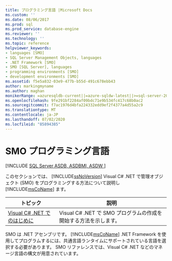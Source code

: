 ```yaml
---
title: プログラミング言語 |Microsoft Docs
ms.custom: ''
ms.date: 08/06/2017
ms.prod: sql
ms.prod_service: database-engine
ms.reviewer: ''
ms.technology: ''
ms.topic: reference
helpviewer_keywords:
- languages [SMO]
- SQL Server Management Objects, languages
- .NET Framework [SMO]
- SMO [SQL Server], languages
- programming environments [SMO]
- development environments [SMO]
ms.assetid: f5e5a832-03e9-477b-b55d-491c678ebb43
author: markingmyname
ms.author: maghan
monikerRange: =azuresqldb-current||=azure-sqldw-latest||>=sql-server-2016||=sqlallproducts-allversions||>=sql-server-linux-2017||=azuresqldb-mi-current
ms.openlocfilehash: 9fe291bf2284af09bdc71e9b534fc417c68b0ac2
ms.sourcegitcommit: f7ac1976d4bfa224332edd9ef2f4377a4d55a2c9
ms.translationtype: MT
ms.contentlocale: ja-JP
ms.lasthandoff: 07/02/2020
ms.locfileid: "85894385"
---
```

# <a name="smo-programming-languages"></a>SMO プログラミング言語
[!INCLUDE [SQL Server ASDB, ASDBMI, ASDW ](../../includes/applies-to-version/sql-asdb-asdbmi-asdw.md)]

  このセクションでは、 [!INCLUDE[ssNoVersion](../../includes/ssnoversion-md.md)] Visual C# .NET で管理オブジェクト (SMO) をプログラミングする方法について説明し [!INCLUDE[msCoName](../../includes/msconame-md.md)] ます。
  
|トピック|説明|  
|-----------|-----------------|  
|[Visual C&#35; .NET でのはじめに](../../relational-databases/server-management-objects-smo/smo-programming-getting-started-in-visual-csharp-net.md)|Visual C#&#xA0;.NET で SMO プログラムの作成を開始する方法を示します。|  
  
 SMO は .NET アセンブリです。 [!INCLUDE[msCoName](../../includes/msconame-md.md)] .NET Framework を使用してプログラムするには、共通言語ランタイムにサポートされている言語を選択する必要があります。 SMO リファレンスでは、Visual C# .NET などのマネージ言語の構文が用意されています。  
  
  
